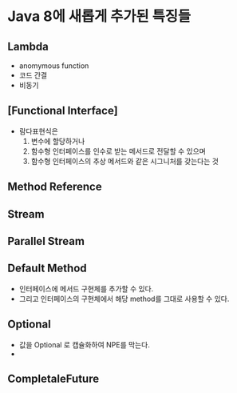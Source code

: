 # Java 8에 새롭게 추가된 특징들




## Lambda
- anomymous function
- 코드 간결
- 비동기

[Functional Interface]
-

- 람다표현식은
  1. 변수에 할당하거나
  2. 함수형 인터페이스를 인수로 받는 메서드로 전달할 수 있으며
  3. 함수형 인터페이스의 추상 메서드와 같은 시그니처를 갖는다는 것


## Method Reference

## Stream

## Parallel Stream

## Default Method
- 인터페이스에 메서드 구현체를 추가할 수 있다.
- 그리고 인터페이스의 구현체에서 해당 method를 그대로 사용할 수 있다.

## Optional
- 값을 Optional<T> 로 캡슐화하여 NPE를 막는다.
-
## CompletaleFuture
